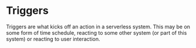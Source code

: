 # Triggers

Triggers are what kicks off an action in a serverless system.  This may be on some form of time schedule, reacting to some other system (or part of this system) or reacting to user interaction.
